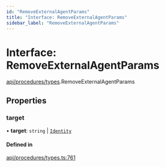 ```yaml
---
id: "RemoveExternalAgentParams"
title: "Interface: RemoveExternalAgentParams"
sidebar_label: "RemoveExternalAgentParams"
---
```


# Interface: RemoveExternalAgentParams

[api/procedures/types](../../../../../modules/API/Procedures/Types/Types.md).RemoveExternalAgentParams

## Properties

### target

• **target**: `string` \| [`Identity`](../../../../../classes/API/Entities/Identity/Identity.md)

#### Defined in

[api/procedures/types.ts:761](https://github.com/PolymeshAssociation/polymesh-sdk/blob/15be87e8/src/api/procedures/types.ts#L761)
